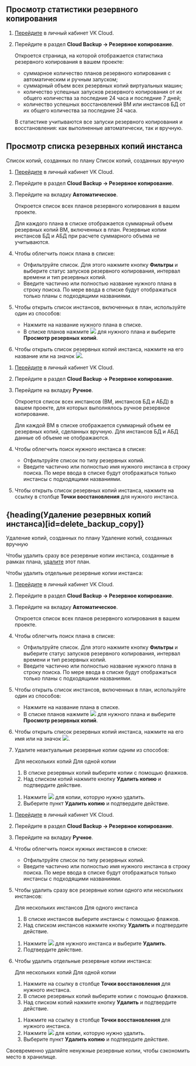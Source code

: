 ## Просмотр статистики резервного копирования

1. [Перейдите](https://msk.cloud.vk.com/app/) в личный кабинет VK Cloud.
1. Перейдите в раздел **Cloud Backup → Резервное копирование**.

   Откроется страница, на которой отображается статистика резервного копирования в вашем проекте:

   * суммарное количество планов резервного копирования с автоматическим и ручным запуском;
   * суммарный объем всех резервных копий виртуальных машин;
   * количество успешных запусков резервного копирования от их общего количества за последние 24 часа и последние 7 дней;
   * количество успешных восстановлений ВМ или инстансов БД от их общего количества за последние 24 часа.

   В статистике учитываются все запуски резервного копирования и восстановления: как выполненные автоматически, так и вручную.

## Просмотр списка резервных копий инстанса

<tabs>
<tablist>
<tab>Список копий, созданных по плану</tab>
<tab>Список копий, созданных вручную</tab>
</tablist>
<tabpanel>

1. [Перейдите](https://msk.cloud.vk.com/app/) в личный кабинет VK Cloud.
1. Перейдите в раздел **Cloud Backup → Резервное копирование**.
1. Перейдите на вкладку **Автоматическое**.

   Откроется список всех планов резервного копирования в вашем проекте.

   <info>

   Для каждого плана в списке отображается суммарный объем резервных копий ВМ, включенных в план. Резервные копии инстансов БД и АБД при расчете суммарного объема не учитываются.

   </info>

1. Чтобы облегчить поиск плана в списке:

    * Отфильтруйте список. Для этого нажмите кнопку **Фильтры** и выберите статус запусков резервного копирования, интервал времени и тип резервных копий.
    * Введите частично или полностью название нужного плана в строку поиска. По мере ввода в списке будут отображаться только планы с подходящими названиями.

1. Чтобы открыть список инстансов, включенных в план, используйте один из способов:

   * Нажмите на название нужного плана в списке.
   * В списке планов нажмите ![ ](/ru/assets/more-icon.svg "inline") для нужного плана и выберите **Просмотр резервных копий**.

1. Чтобы открыть список резервных копий инстанса, нажмите на его название или на значок ![ ](/ru/assets/right-arrow-icon.svg "inline").

</tabpanel>
<tabpanel>

1. [Перейдите](https://msk.cloud.vk.com/app/) в личный кабинет VK Cloud.
1. Перейдите в раздел **Cloud Backup → Резервное копирование**.
1. Перейдите на вкладку **Ручное**.

   Откроется список всех инстансов (ВМ, инстансов БД и АБД) в вашем проекте, для которых выполнялось ручное резервное копирование.

   <info>

   Для каждой ВМ в списке отображается суммарный объем ее резервных копий, сделанных вручную. Для инстансов БД и АБД данные об объеме не отображаются.

   </info>

1. Чтобы облегчить поиск нужного инстанса в списке:

    * Отфильтруйте список по типу резервных копий.
    * Введите частично или полностью имя нужного инстанса в строку поиска. По мере ввода в списке будут отображаться только инстансы с подходящими названиями.

1. Чтобы открыть список резервных копий инстанса, нажмите на ссылку в столбце **Точки восстановления** для нужного инстанса.

</tabpanel>
</tabs>

## {heading(Удаление резервных копий инстанса)[id=delete_backup_copy]}

<tabs>
<tablist>
<tab>Удаление копий, созданных по плану</tab>
<tab>Удаление копий, созданных вручную</tab>
</tablist>
<tabpanel>

Чтобы удалить сразу все резервные копии инстанса, созданные в рамках плана, [удалите](../manage-backup-plan/#activate_stop_delete_backup_plan) этот план.

Чтобы удалить отдельные резервные копии инстанса:

1. [Перейдите](https://msk.cloud.vk.com/app/) в личный кабинет VK Cloud.
1. Перейдите в раздел **Cloud Backup → Резервное копирование**.
1. Перейдите на вкладку **Автоматическое**.

   Откроется список всех планов резервного копирования в вашем проекте.

1. Чтобы облегчить поиск плана в списке:

    * Отфильтруйте список. Для этого нажмите кнопку **Фильтры** и выберите статус запусков резервного копирования, интервал времени и тип резервных копий.
    * Введите частично или полностью название нужного плана в строку поиска. По мере ввода в списке будут отображаться только планы с подходящими названиями.

1. Чтобы открыть список инстансов, включенных в план, используйте один из способов:

   * Нажмите на название плана в списке.
   * В списке планов нажмите ![ ](/ru/assets/more-icon.svg "inline") для нужного плана и выберите **Просмотр резервных копий**.

1. Чтобы открыть список резервных копий инстанса, нажмите на его имя или на значок ![ ](/ru/assets/right-arrow-icon.svg "inline").
1. Удалите неактуальные резервные копии одним из способов:

   <tabs>
   <tablist>
   <tab>Для нескольких копий</tab>
   <tab>Для одной копии</tab>
   </tablist>
   <tabpanel>

      1. В списке резервных копий выберите копии с помощью флажков.
      1. Над списком копий нажмите кнопку **Удалить копию** и подтвердите действие.

   </tabpanel>
   <tabpanel>

      1. Нажмите ![ ](/ru/assets/more-icon.svg "inline") для копии, которую нужно удалить.
      1. Выберите пункт **Удалить копию** и подтвердите действие.

   </tabpanel>
   </tabs>

</tabpanel>
<tabpanel>

1. [Перейдите](https://msk.cloud.vk.com/app/) в личный кабинет VK Cloud.
1. Перейдите в раздел **Cloud Backup → Резервное копирование**.
1. Перейдите на вкладку **Ручное**.
1. Чтобы облегчить поиск нужных инстансов в списке:

    * Отфильтруйте список по типу резервных копий.
    * Введите частично или полностью имя нужного инстанса в строку поиска. По мере ввода в списке будут отображаться только инстансы с подходящими названиями.

1. Чтобы удалить сразу все резервные копии одного или нескольких инстансов:

   <tabs>
   <tablist>
   <tab>Для нескольких инстансов</tab>
   <tab>Для одного инстанса</tab>
   </tablist>
   <tabpanel>

      1. В списке инстансов выберите инстансы с помощью флажков.
      1. Над списком инстансов нажмите кнопку **Удалить** и подтвердите действие.

   </tabpanel>
   <tabpanel>

      1. Нажмите ![ ](/ru/assets/more-icon.svg "inline") для нужного инстанса и выберите **Удалить**.
      1. Подтвердите действие.

   </tabpanel>
   </tabs>

1. Чтобы удалить отдельные резервные копии инстанса:

   <tabs>
   <tablist>
   <tab>Для нескольких копий</tab>
   <tab>Для одной копии</tab>
   </tablist>
   <tabpanel>

      1. Нажмите на ссылку в столбце **Точки восстановления** для нужного инстанса.
      1. В списке резервных копий выберите копии с помощью флажков.
      1. Над списком копий нажмите кнопку **Удалить** и подтвердите действие.

   </tabpanel>
   <tabpanel>

      1. Нажмите на ссылку в столбце **Точки восстановления** для нужного инстанса.
      1. Нажмите ![ ](/ru/assets/more-icon.svg "inline") для копии, которую нужно удалить.
      1. Выберите пункт **Удалить копию** и подтвердите действие.

   </tabpanel>
   </tabs>

</tabpanel>
</tabs>

<info>

Своевременно удаляйте ненужные резервные копии, чтобы сэкономить место в хранилище.

</info>
